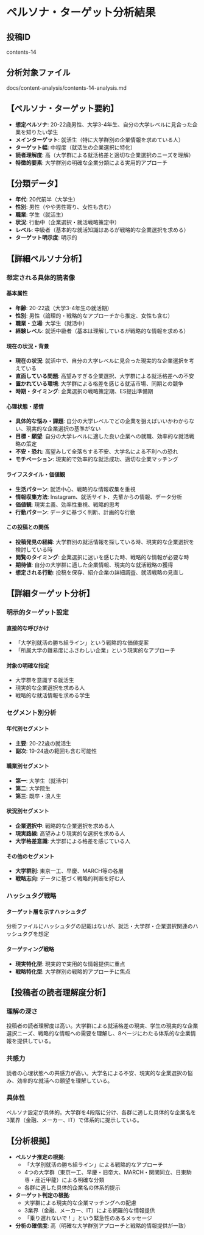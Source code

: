 # ペルソナ・ターゲット分析結果

## 投稿ID
contents-14

## 分析対象ファイル
docs/content-analysis/contents-14-analysis.md

## 【ペルソナ・ターゲット要約】
- **想定ペルソナ**: 20-22歳男性、大学3-4年生、自分の大学レベルに見合った企業を知りたい学生
- **メインターゲット**: 就活生（特に大学群別の企業情報を求めている人）
- **ターゲット幅**: 中程度（就活生の企業選択に特化）
- **読者理解度**: 高（大学群による就活格差と適切な企業選択のニーズを理解）
- **特徴的要素**: 大学群別の明確な企業分類による実用的アプローチ

## 【分類データ】
- **年代**: 20代前半（大学生）
- **性別**: 男性（やや男性寄り、女性も含む）
- **職業**: 学生（就活生）
- **状況**: 行動中（企業選択・就活戦略策定中）
- **レベル**: 中級者（基本的な就活知識はあるが戦略的な企業選択を求める）
- **ターゲット明示度**: 明示的

## 【詳細ペルソナ分析】

### 想定される具体的読者像
#### 基本属性
- **年齢**: 20-22歳（大学3-4年生の就活期）
- **性別**: 男性（論理的・戦略的なアプローチから推定、女性も含む）
- **職業・立場**: 大学生（就活中）
- **経験レベル**: 就活中級者（基本は理解しているが戦略的な情報を求める）

#### 現在の状況・背景
- **現在の状況**: 就活中で、自分の大学レベルに見合った現実的な企業選択を考えている
- **直面している問題**: 高望みすぎる企業選択、大学群による就活格差への不安
- **置かれている環境**: 大学群による格差を感じる就活市場、同期との競争
- **時期・タイミング**: 企業選択の戦略策定期、ES提出準備期

#### 心理状態・感情
- **具体的な悩み・課題**: 自分の大学レベルでどの企業を狙えばいいかわからない、現実的な企業選択の基準がない
- **目標・願望**: 自分の大学レベルに適した良い企業への就職、効率的な就活戦略の策定
- **不安・恐れ**: 高望みして全落ちする不安、大学名による不利への恐れ
- **モチベーション**: 現実的で効率的な就活成功、適切な企業マッチング

#### ライフスタイル・価値観
- **生活パターン**: 就活中心、戦略的な情報収集を重視
- **情報収集方法**: Instagram、就活サイト、先輩からの情報、データ分析
- **価値観**: 現実主義、効率性重視、戦略的思考
- **行動パターン**: データに基づく判断、計画的な行動

#### この投稿との関係
- **投稿発見の経緯**: 大学群別の就活情報を探している時、現実的な企業選択を検討している時
- **閲覧のタイミング**: 企業選択に迷いを感じた時、戦略的な情報が必要な時
- **期待値**: 自分の大学群に適した企業情報、現実的な就活戦略の獲得
- **想定される行動**: 投稿を保存、紹介企業の詳細調査、就活戦略の見直し

## 【詳細ターゲット分析】

### 明示的ターゲット設定
#### 直接的な呼びかけ
- 「大学別就活の勝ち組ライン」という戦略的な価値提案
- 「所属大学の難易度にふさわしい企業」という現実的なアプローチ

#### 対象の明確な指定
- 大学群を意識する就活生
- 現実的な企業選択を求める人
- 戦略的な就活情報を求める学生

### セグメント別分析
#### 年代別セグメント
- **主要**: 20-22歳の就活生
- **副次**: 19-24歳の範囲も含む可能性

#### 職業別セグメント
- **第一**: 大学生（就活中）
- **第二**: 大学院生
- **第三**: 既卒・浪人生

#### 状況別セグメント
- **企業選択中**: 戦略的な企業選択を求める人
- **現実路線**: 高望みより現実的な選択を求める人
- **大学格差意識**: 大学群による格差を感じている人

#### その他のセグメント
- **大学群別**: 東京一工、早慶、MARCH等の各層
- **戦略志向**: データに基づく戦略的判断を好む人

### ハッシュタグ戦略
#### ターゲット層を示すハッシュタグ
分析ファイルにハッシュタグの記載はないが、就活・大学群・企業選択関連のハッシュタグを想定

#### ターゲティング戦略
- **現実特化型**: 現実的で実用的な情報提供に重点
- **戦略特化型**: 大学群別の戦略的アプローチに焦点

## 【投稿者の読者理解度分析】
### 理解の深さ
投稿者の読者理解度は高い。大学群による就活格差の現実、学生の現実的な企業選択ニーズ、戦略的な情報への需要を理解し、8ページにわたる体系的な企業情報を提供している。

### 共感力
読者の心理状態への共感力が高い。大学名による不安、現実的な企業選択の悩み、効率的な就活への願望を理解している。

### 具体性
ペルソナ設定が具体的。大学群を4段階に分け、各群に適した具体的な企業名を3業界（金融、メーカー、IT）で体系的に提示している。

## 【分析根拠】
- **ペルソナ推定の根拠**: 
  - 「大学別就活の勝ち組ライン」による戦略的なアプローチ
  - 4つの大学群（東京一工、早慶・旧帝大、MARCH・関関同立、日東駒専・産近甲龍）による明確な分類
  - 各群に適した具体的企業名の体系的提示
- **ターゲット判定の根拠**: 
  - 大学群による現実的な企業マッチングへの配慮
  - 3業界（金融、メーカー、IT）による網羅的な情報提供
  - 「乗り遅れないで！」という緊急性のあるメッセージ
- **分析の確信度**: 高（明確な大学群別アプローチと戦略的情報提供が一致）